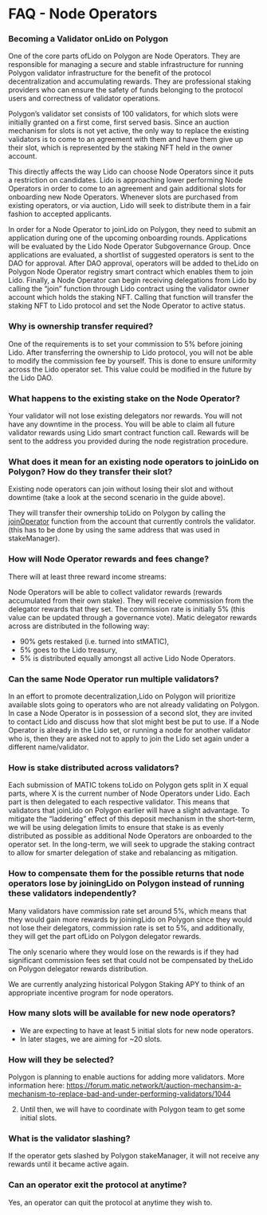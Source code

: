 # FAQ - Node Operators
<!--  -->

### Becoming a Validator onLido on Polygon

One of the core parts ofLido on Polygon are Node Operators. They are responsible for managing a secure and stable infrastructure for running Polygon validator infrastructure for the benefit of the protocol decentralization and accumulating rewards. They are professional staking providers who can ensure the safety of funds belonging to the protocol users and correctness of validator operations.

Polygon’s validator set consists of 100 validators, for which slots were initially granted on a first come, first served basis. Since an auction mechanism for slots is not yet active, the only way to replace the existing validators is to come to an agreement with them and have them give up their slot, which is represented by the staking NFT held in the owner account.

This directly affects the way Lido can choose Node Operators since it puts a restriction on candidates. Lido is approaching lower performing Node Operators in order to come to an agreement and gain additional slots for onboarding new Node Operators. Whenever slots are purchased from existing operators, or via auction, Lido will seek to distribute them in a fair fashion to accepted applicants.

In order for a Node Operator to joinLido on Polygon, they need to submit an application during one of the upcoming onboarding rounds. Applications will be evaluated by the Lido Node Operator Subgovernance Group. Once applications are evaluated, a shortlist of suggested operators is sent to the DAO for approval. After DAO approval, operators will be added to theLido on Polygon Node Operator registry smart contract which enables them to join Lido. Finally, a Node Operator can begin receiving delegations from Lido by calling the “join” function through Lido contract using the validator owner account which holds the staking NFT. Calling that function will transfer the staking NFT to Lido protocol and set the Node Operator to active status.

### Why is ownership transfer required?

One of the requirements is to set your commission to 5% before joining Lido. After transferring the ownership to Lido protocol, you will not be able to modify the commission fee by yourself. This is done to ensure uniformity across the Lido operator set. This value could be modified in the future by the Lido DAO.

### What happens to the existing stake on the Node Operator?

Your validator will not lose existing delegators nor rewards. You will not have any downtime in the process. You will be able to claim all future validator rewards using Lido smart contract function call. Rewards will be sent to the address you provided during the node registration procedure.

### What does it mean for an existing node operators to joinLido on Polygon? How do they transfer their slot?

Existing node operators can join without losing their slot and without downtime (take a look at the second scenario in the guide above). 

They will transfer their ownership toLido on Polygon by calling the [joinOperator](./guides/node-operators.md) function from the account that currently controls the validator. (this has to be done by using the same address that was used in stakeManager).

### How will Node Operator rewards and fees change?

There will at least three reward income streams:

Node Operators will be able to collect validator rewards (rewards accumulated from their own stake).
They will receive commission from the delegator rewards that they set. The commission rate is initially 5% (this value can be updated through a governance vote).
Matic delegator rewards across are distributed in the following way:
- 90% gets restaked (i.e. turned into stMATIC),
- 5% goes to the Lido treasury,
- 5% is distributed equally amongst all active Lido Node Operators.

### Can the same Node Operator run multiple validators?

In an effort to promote decentralization,Lido on Polygon will prioritize available slots going to operators who are not already validating on Polygon. In case a Node Operator is in possession of a second slot, they are invited to contact Lido and discuss how that slot might best be put to use. If a Node Operator is already in the Lido set, or running a node for another validator who is, then they are asked not to apply to join the Lido set again under a different name/validator.

### How is stake distributed across validators?

Each submission of MATIC tokens toLido on Polygon gets split in X equal parts, where X is the current number of Node Operators under Lido. Each part is then delegated to each respective validator. This means that validators that joinLido on Polygon earlier will have a slight advantage. To mitigate the “laddering” effect of this deposit mechanism in the short-term, we will be using delegation limits to ensure that stake is as evenly distributed as possible as additional Node Operators are onboarded to the operator set. In the long-term, we will seek to upgrade the staking contract to allow for smarter delegation of stake and rebalancing as mitigation.


### How to compensate them for the possible returns that node operators lose by joiningLido on Polygon instead of running these validators independently?

Many validators have commission rate set around 5%, which means that they would gain more rewards by joiningLido on Polygon since they would not lose their delegators, commission rate is set to 5%, and additionally, they will get the part ofLido on Polygon delegator rewards.
   
The only scenario where they would lose on the rewards is if they had significant commission fees set that could not be compensated by theLido on Polygon delegator rewards distribution.
   
We are currently analyzing historical Polygon Staking APY to think of an appropriate incentive program for node operators.

### How many slots will be available for new node operators?

- We are expecting to have at least 5 initial slots for new node operators.
- In later stages, we are aiming for ~20 slots.

### How will they be selected?

Polygon is planning to enable auctions for adding more validators. More information here: https://forum.matic.network/t/auction-mechansim-a-mechanism-to-replace-bad-and-under-performing-validators/1044
   
   2. Until then, we will have to coordinate with Polygon team to get some initial slots.

### What is the validator slashing?

If the operator gets slashed by Polygon stakeManager, it will not receive any rewards until it became active again.

### Can an operator exit the protocol at anytime?

Yes, an operator can quit the protocol at anytime they wish to.
